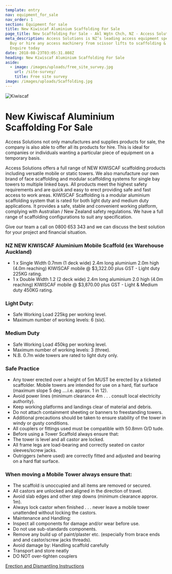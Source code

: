 ```yaml
---
template: entry
nav: equipment_for_sale
nav_order: 1
section: Equipment for sale
title: New Kiwiscaf Aluminium Scaffolding For Sale
page_title: New Scaffolding For Sale - Akl Wgtn Chch, NZ - Access Solutions
meta_description: Access Solutions is NZ’s leading access equipment specialist.
  Buy or hire any access machinery from scissor lifts to scaffolding & more -
  Enquire today
date: 2018-08-23T03:05:31.808Z
heading: New Kiwiscaf Aluminium Scaffolding For Sale
aside:
  - image: /images/uploads/free_site_survey.jpg
    url: /site-survey/
    title: Free site survey
image: /images/uploads/Scaffolding.jpg
---
```

![Kiwiscaf](/images/uploads/kiwiscaf.jpg)

# New Kiwiscaf Aluminium Scaffolding For Sale

Access Solutions not only manufactures and supplies products for sale, the company is also able to offer all its products for hire. This is ideal for companies or individuals wanting a particular piece of equipment on a temporary basis.

Access Solutions offers a full range of NEW KIWISCAF scaffolding products including versatile mobile or static towers. We also manufacture our own brand of face scaffolding and modular scaffolding systems for single bay towers to multiple linked bays. All products meet the highest safety requirements and are quick and easy to erect providing safe and fast access to work areas. KIWISCAF Scaffolding is a modular aluminium scaffolding system that is rated for both light duty and medium duty applications. It provides a safe, stable and convenient working platform, complying with Australian / New Zealand safety regulations. We have a full range of scaffolding configurations to suit any specification.

Give our team a call on 0800 653 343 and we can discuss the best solution for your project and financial situation.

### NZ NEW KIWISCAF Aluminium Mobile Scaffold (ex Warehouse Auckland)

* 1 x Single Width 0.7mm (1 deck wide) 2.4m long aluminium 2.0m high (4.0m reaching) KIWISCAF mobile @ $3,322.00 plus GST - Light duty 225KG rating.
* 1 x Double Width 1.2 (2 deck wide) 2.4m long aluminium 2.0 high (4.0m reaching) KIWISCAF mobile @ $3,870.00 plus GST - Light & Medium duty 450KG rating.

### Light Duty:

* Safe Working Load 225kg per working level.
* Maximum number of working levels: 6 (six).

### Medium Duty

* Safe Working Load 450kg per working level.
* Maximum number of working levels: 3 (three).
* N.B. 0.7m wide towers are rated to light duty only.

### Safe Practice

* Any tower erected over a height of 5m MUST be erected by a ticketed scaffolder. Mobile towers are intended for use on a hard, flat surface (maximum slope 5 deg ....i.e. approx. 1 in 12).
* Avoid power lines (minimum clearance 4m . . . consult local electricity authority).
* Keep working platforms and landings clear of material and debris.
* Do not attach containment sheeting or banners to freestanding towers.
* Additional precautions should be taken to ensure stability of the tower in windy or gusty conditions.
* All couplers or fittings used must be compatible with 50.8mm O/D tude.
* Before using a Tower Scaffold always ensure that:
* The tower is level and all castor are locked.
* All frame legs are load-bearing and correctly seated on castor sleeves/screw jacks.
* Outriggers (where used) are correctly fitted and adjusted and bearing on a hard flat surface.

### When moving a Mobile Tower always ensure that:

* The scaffold is unoccupied and all items are removed or secured.
* All castors are unlocked and aligned in the direction of travel.
* Avoid slab edges and other step downs (minimum clearance approx. 1m).
* Always lock castor when finished . . . never leave a mobile tower unattended without locking the castors.
* Maintenance and Handling:
* Inspect all components for damage and/or wear before use.
* Do not use sub-standards components.
* Remove any build up of paint/plaster etc. (especially from brace ends and and castor/screw jacks threads).
* Avoid damage by: Handling scaffold carefully
* Transport and store neatly
* DO NOT over-tighten couplers

[Erection and Dismantling Instructions](/images/uploads/dismantling.pdf)